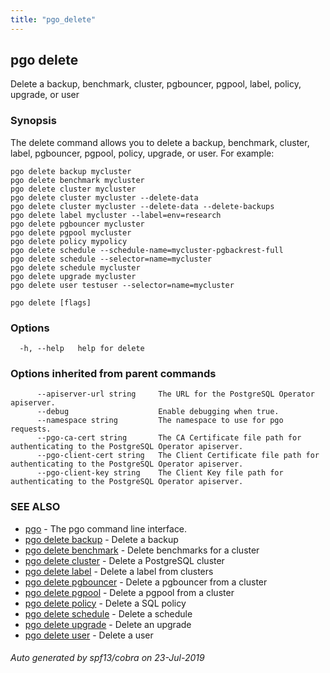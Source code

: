 ```yaml
---
title: "pgo_delete"
---
```

## pgo delete

Delete a backup, benchmark, cluster, pgbouncer, pgpool, label, policy, upgrade, or user

### Synopsis

The delete command allows you to delete a backup, benchmark, cluster, label, pgbouncer, pgpool, policy, upgrade, or user. For example:

	pgo delete backup mycluster
	pgo delete benchmark mycluster
	pgo delete cluster mycluster
	pgo delete cluster mycluster --delete-data
	pgo delete cluster mycluster --delete-data --delete-backups
	pgo delete label mycluster --label=env=research
	pgo delete pgbouncer mycluster
	pgo delete pgpool mycluster
	pgo delete policy mypolicy
	pgo delete schedule --schedule-name=mycluster-pgbackrest-full
	pgo delete schedule --selector=name=mycluster
	pgo delete schedule mycluster
	pgo delete upgrade mycluster
	pgo delete user testuser --selector=name=mycluster

```
pgo delete [flags]
```

### Options

```
  -h, --help   help for delete
```

### Options inherited from parent commands

```
      --apiserver-url string     The URL for the PostgreSQL Operator apiserver.
      --debug                    Enable debugging when true.
      --namespace string         The namespace to use for pgo requests.
      --pgo-ca-cert string       The CA Certificate file path for authenticating to the PostgreSQL Operator apiserver.
      --pgo-client-cert string   The Client Certificate file path for authenticating to the PostgreSQL Operator apiserver.
      --pgo-client-key string    The Client Key file path for authenticating to the PostgreSQL Operator apiserver.
```

### SEE ALSO

* [pgo](/cli/pgo/)	 - The pgo command line interface.
* [pgo delete backup](/cli/pgo_delete_backup/)	 - Delete a backup
* [pgo delete benchmark](/cli/pgo_delete_benchmark/)	 - Delete benchmarks for a cluster
* [pgo delete cluster](/cli/pgo_delete_cluster/)	 - Delete a PostgreSQL cluster
* [pgo delete label](/cli/pgo_delete_label/)	 - Delete a label from clusters
* [pgo delete pgbouncer](/cli/pgo_delete_pgbouncer/)	 - Delete a pgbouncer from a cluster
* [pgo delete pgpool](/cli/pgo_delete_pgpool/)	 - Delete a pgpool from a cluster
* [pgo delete policy](/cli/pgo_delete_policy/)	 - Delete a SQL policy
* [pgo delete schedule](/cli/pgo_delete_schedule/)	 - Delete a schedule
* [pgo delete upgrade](/cli/pgo_delete_upgrade/)	 - Delete an upgrade
* [pgo delete user](/cli/pgo_delete_user/)	 - Delete a user

###### Auto generated by spf13/cobra on 23-Jul-2019
